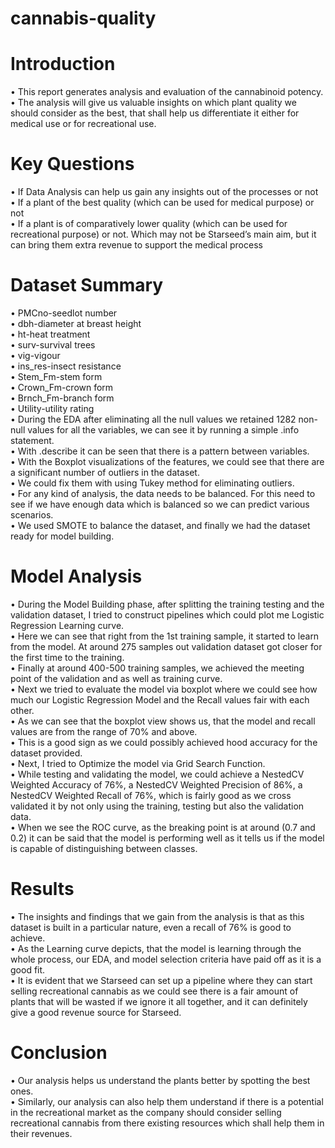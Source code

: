 # cannabis-quality

# Introduction
•	This report generates analysis and evaluation of the cannabinoid potency.  
•	The analysis will give us valuable insights on which plant quality we should consider as the best, that shall help us differentiate it either for medical use or for recreational use.


# Key Questions
•	If Data Analysis can help us gain any insights out of the processes or not  
•	If a plant of the best quality (which can be used for medical purpose) or not  
•	If a plant is of comparatively lower quality (which can be used for recreational purpose) or not. Which may not be Starseed’s main aim, but it can bring them extra revenue to support the medical process  

# Dataset Summary
•	PMCno-seedlot number  
•	dbh-diameter at breast height  
•	ht-heat treatment  
•	surv-survival trees  
•	vig-vigour  
•	ins_res-insect resistance  
•	Stem_Fm-stem form  
•	Crown_Fm-crown form  
•	Brnch_Fm-branch form  
•	Utility-utility rating    
•	During the EDA after eliminating all the null values we retained 1282 non-null values for all the variables, we can see it by running a simple .info statement.  
•	With .describe it can be seen that there is a pattern between variables.  
•	With the Boxplot visualizations of the features, we could see that there are a significant number of outliers in the dataset.  
•	We could fix them with using Tukey method for eliminating outliers.  
•	For any kind of analysis, the data needs to be balanced. For this need to see if we have enough data which is balanced so we can predict various scenarios.  
•	We used SMOTE to balance the dataset, and finally we had the dataset ready for model building.  

# Model Analysis
•	During the Model Building phase, after splitting the training testing and the validation dataset, I tried to construct pipelines which could plot me Logistic Regression Learning curve.  
•	Here we can see that right from the 1st training sample, it started to learn from the model. At around 275 samples out validation dataset got closer for the first time to the training.  
•	Finally at around 400-500 training samples, we achieved the meeting point of the validation and as well as training curve.  
•	Next we tried to evaluate the model via boxplot where we could see how much our Logistic Regression Model and the Recall values fair with each other.  
•	As we can see that the boxplot view shows us, that the model and recall values are from the range of 70% and above.  
•	This is a good sign as we could possibly achieved hood accuracy for the dataset provided.  
•	Next, I tried to Optimize the model via Grid Search Function.  
•	While testing and validating the model, we could achieve a NestedCV Weighted Accuracy of 76%, a NestedCV Weighted Precision of 86%, a NestedCV Weighted Recall of 76%, which is fairly good as we cross validated it by not only using the training, testing but also the validation data.  
•	When we see the ROC curve, as the breaking point is at around (0.7 and 0.2) it can be said that the model is performing well as it tells us if the model is capable of distinguishing between classes.  

# Results
•	The insights and findings that we gain from the analysis is that as this dataset is built in a particular nature, even a recall of 76% is good to achieve.  
•	As the Learning curve depicts, that the model is learning through the whole process, our EDA, and model selection criteria have paid off as it is a good fit.  
•	It is evident that we Starseed can set up a pipeline where they can start selling recreational cannabis as we could see there is a fair amount of plants that will be wasted if we ignore it all together, and it can definitely give a good revenue source for Starseed.  

# Conclusion
•	Our analysis helps us understand the plants better by spotting the best ones.  
•	Similarly, our analysis can also help them understand if there is a potential in the recreational market as the company should consider selling recreational cannabis from there existing resources which shall help them in their revenues.  
